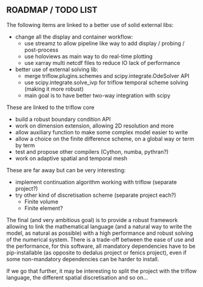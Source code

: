 ROADMAP / TODO LIST
-------------------

The following items are linked to a better use of solid external libs:

- change all the display and container workflow:
  - use streamz to allow pipeline like way to add display / probing / post-process
  - use holoviews as main way to do real-time plotting
  - use xarray multi netcdf files to reduce IO lack of performance
- better use of external solving lib:
  - merge triflow.plugins.schemes and scipy.integrate.OdeSolver API
  - use scipy.integrate.solve_ivp for triflow temporal scheme solving (making it more robust)
  - main goal is to have better two-way integration with scipy

These are linked to the triflow core

- build a robust boundary condition API
- work on dimension extension, allowing 2D resolution and more
- allow auxiliary function to make some complex model easier to write
- allow a choice on the finite difference scheme, on a global way or term by term
- test and propose other compilers (Cython, numba, pythran?)
- work on adaptive spatial and temporal mesh

These are far away but can be very interesting:

- implement continuation algorithm working with triflow (separate project?)
- try other kind of discretisation scheme (separate project each?)
  - Finite volume
  - Finite element?

The final (and very ambitious goal) is to provide a robust framework allowing
to link the mathematical language (and a natural way to write the model,
as natural as possible) with a high performance and robust solving of
the numerical system. There is a trade-off between the ease of use and the
performance, for this software, all mandatory dependencies have to be
pip-installable (as opposite to dedalus project or fenics project), even if
some non-mandatory dependencies can be harder to install.

If we go that further, it may be interesting to split the project with the
triflow language, the different spatial discretisation and so on...
